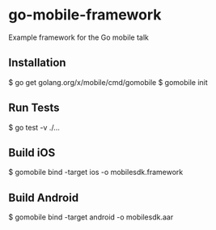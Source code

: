 # go-mobile-framework
Example framework for the Go mobile talk

## Installation
$ go get golang.org/x/mobile/cmd/gomobile
$ gomobile init

## Run Tests
$ go test -v ./...

## Build iOS
$ gomobile bind -target ios -o mobilesdk.framework

## Build Android
$ gomobile bind -target android -o mobilesdk.aar
